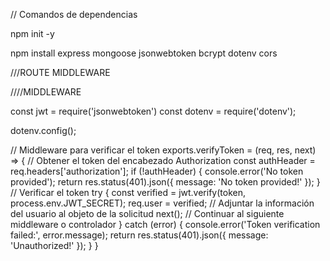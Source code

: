 // Comandos de dependencias

npm init -y

npm install express mongoose jsonwebtoken bcrypt dotenv cors


///ROUTE MIDDLEWARE







////MIDDLEWARE

const jwt = require('jsonwebtoken')
const dotenv = require('dotenv');

dotenv.config();

// Middleware para verificar el token
exports.verifyToken = (req, res, next) => {
    // Obtener el token del encabezado Authorization
    const authHeader = req.headers['authorization'];
    if (!authHeader) {
        console.error('No token provided');
        return res.status(401).json({ message: 'No token provided!' });
    }
    // Verificar el token
    try {
        const verified = jwt.verify(token, process.env.JWT_SECRET);
        req.user = verified; // Adjuntar la información del usuario al objeto de la solicitud
        next(); // Continuar al siguiente middleware o controlador
    } catch (error) {
        console.error('Token verification failed:', error.message);
        return res.status(401).json({ message: 'Unauthorized!' });
    }
}


